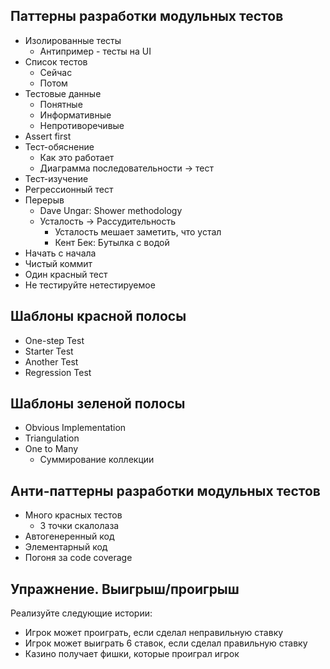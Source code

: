 ## Паттерны разработки модульных тестов
- Изолированные тесты
  - Антипример - тесты на UI
- Список тестов  
  - Сейчас
  - Потом
- Тестовые данные
  - Понятные
  - Информативные
  - Непротиворечивые
- Assert first
- Тест-обяснение
  - Как это работает
  - Диаграмма последовательности → тест
- Тест-изучение
- Регрессионный тест
- Перерыв
  - Dave Ungar: Shower methodology
  - Усталость → Рассудительность
    - Усталость мешает заметить, что устал
    - Кент Бек: Бутылка с водой
- Начать с начала
- Чистый коммит
- Один красный тест
- Не тестируйте нетестируемое

## Шаблоны красной полосы
- One-step Test
- Starter Test
- Another Test
- Regression Test

## Шаблоны зеленой полосы
- Obvious Implementation
- Triangulation
- One to Many
  - Суммирование коллекции

## Анти-паттерны разработки модульных тестов
- Много красных тестов
  - 3 точки скалолаза
- Автогенеренный код
- Элементарный код
- Погоня за code coverage

## Упражнение. Выигрыш/проигрыш
Реализуйте следующие истории:
- Игрок может проиграть, если сделал неправильную ставку
- Игрок может выиграть 6 ставок, если сделал правильную ставку
- Казино получает фишки, которые проиграл игрок
